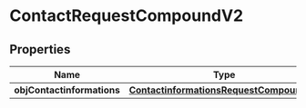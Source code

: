 
# ContactRequestCompoundV2

## Properties
| Name | Type | Description | Notes |
| ------------ | ------------- | ------------- | ------------- |
| **objContactinformations** | [**ContactinformationsRequestCompoundV2**](ContactinformationsRequestCompoundV2.md) |  |  |



